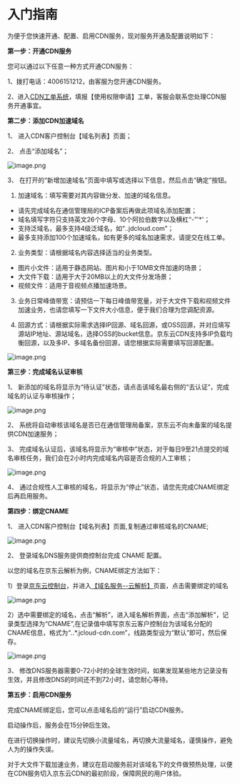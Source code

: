 # 入门指南

 为便于您快速开通、配置、启用CDN服务，现对服务开通及配置说明如下：

   **第一步：开通CDN服务**

  您可以通过以下任意一种方式开通CDN服务：

  1、拨打电话：4006151212，由客服为您开通CDN服务。

  2、进入[CDN工单系统](https://ticket.jdcloud.com/myorder/form?cateId=3%26questionId=210)，填报【使用权限申请】工单，客服会联系您处理CDN服务开通事宜。

   **第二步：添加CDN加速域名**

  1、 进入CDN客户控制台【域名列表】页面；

  2、 点击“添加域名”；           

  ![image.png](https://img1.jcloudcs.com/cms/2c5c61ed-968d-46cd-bb04-7ece86b1993120180423140715.png)

  3、 在打开的“新增加速域名”页面中填写或选择以下信息，然后点击“确定”按钮。

  1)   加速域名：填写需要对其内容做分发、加速的域名信息。
  * 请先完成域名在通信管理局的ICP备案后再做此项域名添加配置；
  * 域名填写字符只支持英文26个字母、10个阿拉伯数字以及横杠“-”'*'；
  * 支持泛域名，最多支持4级泛域名，如“*.*.jdcloud.com”；
  * 最多支持添加100个加速域名，如有更多的域名加速需求，请提交在线工单。

  2)   业务类型：请根据域名内容选择适当的业务类型。
  * 图片小文件：适用于静态网站、图片和小于10MB文件加速的场景；
  * 大文件下载：适用于大于20MB以上的大文件分发场景；
  * 视频文件：适用于音视频点播加速场景。

  3)   业务日常峰值带宽：请预估一下每日峰值带宽量，对于大文件下载和视频文件加速业务，也请您填写一下文件大小信息，便于我们合理为您调配资源。

   4)  回源方式：请根据实际需求选择IP回源、域名回源，或OSS回源，并对应填写源站IP地址、源站域名，选择OSS的bucket信息。京东云CDN支持多IP负载均衡回源，以及多IP、多域名备份回源，请您根据实际需要填写回源配置。

  ![image.png](https://img1.jcloudcs.com/cms/592cae81-fc1b-43ed-889a-9ebc26d73ab720180423141227.png)   

  **第三步：完成域名认证审核**

  1、 新添加的域名将显示为“待认证”状态，请点击该域名最右侧的“去认证”，完成域名的认证与审核操作；     

  ![image.png](https://img1.jcloudcs.com/cms/eef505c1-aec4-4b58-8a03-541cfafab01820180423141306.png)

  2、 系统将自动审核该域名是否已在通信管理局备案，京东云不向未备案的域名提供CDN加速服务；

  3、 完成域名认证后，该域名将显示为“审核中”状态，对于每日9至21点提交的域名审核任务，我们会在2小时内完成域名内容是否合规的人工审核；

  ![image.png](https://img1.jcloudcs.com/cms/e850171d-8d27-4ed2-8eca-0de0f5f1a09320180423141412.png)

  4、 通过合规性人工审核的域名，将显示为“停止”状态，请您先完成CNAME绑定后再启用服务。

  **第四步：绑定CNAME**

  1、 进入CDN客户控制台【域名列表】页面,复制通过审核域名的CNAME;

  ![image.png](https://img1.jcloudcs.com/cms/3eb6b1f9-f6d3-49c1-a068-00e76009c93f20180423141523.png)

  2、 登录域名DNS服务提供商控制台完成 CNAME 配置。

  以您的域名在京东云解析为例，CNAME绑定方法如下：

  1）登录[京东云控制台](https://www.jdcloud.com/index)，并进入[【域名服务--云解析】](https://dns-console.jdcloud.com/list)页面，点击需要绑定的域名

  ![image.png](https://img1.jcloudcs.com/cms/ae21571d-831b-49e2-bea1-be9661afa2d720180423141627.png)

  2）选中需要绑定的域名，点击“解析”，进入域名解析界面，点击“添加解析”，记录类型选择为“CNAME”,在记录值中填写京东云客户控制台为该域名分配的CNAME信息，格式为“*.*.*.jcloud-cdn.com”，线路类型设为“默认”即可，然后保存。

  ![image.png](https://img1.jcloudcs.com/cms/3ddf1f01-aafd-4a3f-a9d9-0ad7ab8ac4a820180320194422.png)

  3、 修改DNS服务器需要0-72小时的全球生效时间，如果发现某些地方记录没有生效，并且修改DNS的时间还不到72小时，请您耐心等待。

  **第五步：启用CDN服务**

  完成CNAME绑定后，您可以点击域名后的“运行”启动CDN服务。

  启动操作后，服务会在15分钟后生效。

  在进行切换操作时，建议先切换小流量域名，再切换大流量域名，谨慎操作，避免人为的操作失误。

  对于大文件下载加速业务，建议在启动服务前对该域名下的文件做预热处理，以便在CDN服务切入京东云CDN的最初阶段，保障网民的用户体验。

   
